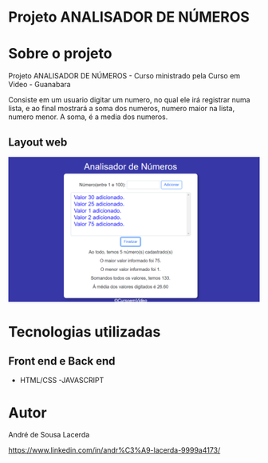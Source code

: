 # Projeto ANALISADOR DE NÚMEROS 

# Sobre o projeto

Projeto ANALISADOR DE NÚMEROS  - Curso ministrado pela Curso em Video - Guanabara

Consiste em um usuario digitar um numero, no qual ele irá registrar numa lista, e ao final mostrará a soma dos numeros, numero maior na lista, numero menor. 
A soma, é a media dos numeros.
## Layout web
![Web 1](https://github.com/aslac2020/imagespublicacao/blob/main/assets/images/Sites/analisador.PNG)



# Tecnologias utilizadas

## Front end e Back end
- HTML/CSS
-JAVASCRIPT

# Autor

André de Sousa Lacerda

https://www.linkedin.com/in/andr%C3%A9-lacerda-9999a4173/
